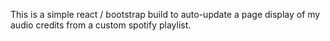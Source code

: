 This is a simple react / bootstrap build to auto-update a page display of my audio credits from a custom spotify playlist. 